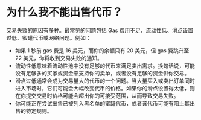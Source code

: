 # 为什么我不能出售代币？

交易失败的原因有多种。最常见的问题包括 Gas 费用不足、流动性低、滑点设置过低、蜜罐代币或网络问题。例如：

* 如果 1 秒前 gas 费是 16 美元，而你的余额只有 20 美元，但 gas 费跳升至 22 美元，你将收到交易失败的通知。
* 流动性低意味着流动性池中没有足够的代币来满足卖出需求。换句话说，可能没有足够多的买家或资金来支持你的卖单，或者没有足够的资金供你交易。
* 滑点过低通常会成为交易量大的代币的一个问题。当大量买入或卖出订单同时进入市场时，它们可能会大幅改变代币的价格。如果你的滑点设置得太低，则在你提交交易时价格可能会超出你的可接受范围，从而导致交易失败。
* 你可能正在尝试出售已被列入黑名单的蜜罐代币，或者该代币可能有阻止其出售的特定规则。
